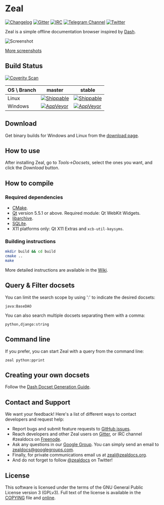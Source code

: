 # Zeal

[![Changelog](https://img.shields.io/github/release/zealdocs/zeal.svg?style=flat-square)](https://github.com/zealdocs/zeal/releases)
[![Gitter](https://img.shields.io/gitter/room/zealdocs/zeal.svg?style=flat-square)](https://gitter.im/zealdocs/zeal)
[![IRC](https://img.shields.io/badge/chat-on%20irc-blue.svg?style=flat-square)](https://kiwiirc.com/client/irc.freenode.net/#zealdocs)
[![Telegram Channel](https://img.shields.io/badge/follow-on%20telegram-179cde.svg?style=flat-square)](https://telegram.me/zealdocs)
[![Twitter](https://img.shields.io/badge/follow-on%20twitter-1da1f2.svg?style=flat-square)](https://twitter.com/zealdocs)

Zeal is a simple offline documentation browser inspired by [Dash](https://kapeli.com/dash).

![Screenshot](https://i.imgur.com/v63u1ZJ.png)

[More screenshots](https://imgur.com/a/eVi97)

## Build Status

[![Coverity Scan](https://img.shields.io/coverity/scan/4271.svg?style=flat-square)](https://scan.coverity.com/projects/4271)

OS \ Branch | master | stable
------------|--------|-------
Linux | [![Shippable](https://img.shields.io/shippable/54ac2ce4d46935d5fbc19b84/master.svg?style=flat-square)](https://app.shippable.com/projects/54ac2ce4d46935d5fbc19b84) | [![Shippable](https://img.shields.io/shippable/54ac2ce4d46935d5fbc19b84/stable.svg?style=flat-square)](https://app.shippable.com/projects/54ac2ce4d46935d5fbc19b84)
Windows | [![AppVeyor](https://img.shields.io/appveyor/ci/trollixx/zeal/master.svg?style=flat-square)](https://ci.appveyor.com/project/trollixx/zeal) | [![AppVeyor](https://img.shields.io/appveyor/ci/trollixx/zeal/stable.svg?style=flat-square)](https://ci.appveyor.com/project/trollixx/zeal)

## Download

Get binary builds for Windows and Linux from the [download page](https://zealdocs.org/download.html).

## How to use

After installing Zeal, go to *Tools->Docsets*, select the ones you want, and click the *Download* button.

## How to compile

### Required dependencies

* [CMake](https://cmake.org/).
* [Qt](https://www.qt.io/) version 5.5.1 or above. Required module: Qt WebKit Widgets.
* [libarchive](http://libarchive.org/).
* [SQLite](https://sqlite.org/).
* X11 platforms only: Qt X11 Extras and `xcb-util-keysyms`.

### Building instructions

```sh
mkdir build && cd build
cmake ..
make
```

More detailed instructions are available in the [Wiki](https://github.com/zealdocs/zeal/wiki).

## Query & Filter docsets

You can limit the search scope by using ':' to indicate the desired docsets:

`java:BaseDAO`

You can also search multiple docsets separating them with a comma:

`python,django:string`

## Command line

If you prefer, you can start Zeal with a query from the command line:

`zeal python:pprint`

## Creating your own docsets

Follow the [Dash Docset Generation Guide](https://kapeli.com/docsets).

## Contact and Support

We want your feedback! Here's a list of different ways to contact developers and request help:
* Report bugs and submit feature requests to [GitHub issues](https://github.com/zealdocs/zeal/issues).
* Reach developers and other Zeal users on [Gitter](https://gitter.im/zealdocs/zeal), or IRC channel #zealdocs on [Freenode](https://freenode.net/).
* Ask any questions in our [Google Group](https://groups.google.com/d/forum/zealdocs). You can simply send an email to zealdocs@googlegroups.com.
* Finally, for private communications email us at zeal@zealdocs.org.
* And do not forget to follow [@zealdocs](https://twitter.com/zealdocs) on Twitter!

## License

This software is licensed under the terms of the GNU General Public License version 3 (GPLv3). Full text of the license is available in the [COPYING](https://github.com/zealdocs/zeal/blob/master/COPYING) file and [online](http://opensource.org/licenses/gpl-3.0.html).
